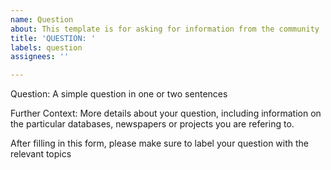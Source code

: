 ```yaml
---
name: Question
about: This template is for asking for information from the community
title: 'QUESTION: '
labels: question
assignees: ''

---
```


Question: A simple question in one or two sentences

Further Context: More details about your question, including information on the particular databases, newspapers or projects you are refering to.

After filling in this form, please make sure to label your question with the relevant topics
